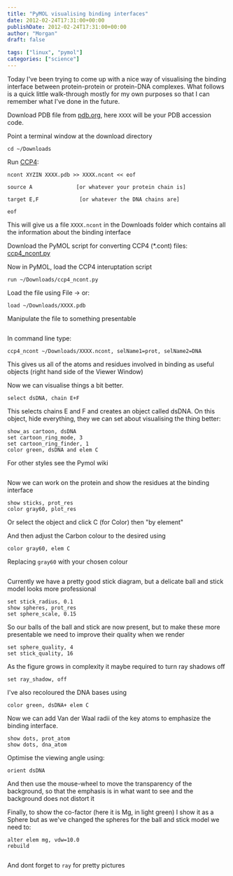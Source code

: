 ```yaml
---
title: "PyMOL visualising binding interfaces"
date: 2012-02-24T17:31:00+00:00
publishDate: 2012-02-24T17:31:00+00:00
author: "Morgan"
draft: false

tags: ["linux", "pymol"]
categories: ["science"]
---
```


Today I've been trying to come up with a nice way of visualising the binding interface between protein-protein or protein-DNA complexes. What follows is a quick little walk-through mostly for my own purposes so that I can remember what I've done in the future.

Download PDB file from [pdb.org](https://pdb.org), here `XXXX` will be your PDB accession code.

Point a terminal window at the download directory
```
cd ~/Downloads
```

Run [CCP4](http://www.ccp4.ac.uk/download.php):
```
ncont XYZIN XXXX.pdb >> XXXX.ncont << eof

source A              [or whatever your protein chain is]

target E,F             [or whatever the DNA chains are]

eof
```

This will give us a file `XXXX.ncont` in the Downloads folder which contains all the information about the binding interface

Download the PyMOL script for converting CCP4 (*.cont) files: [ccp4_ncont.py](https://github.com/Pymol-Scripts/Pymol-script-repo/raw/master/ccp4_ncont.py)

Now in PyMOL, load the CCP4 interuptation script
```
run ~/Downloads/ccp4_ncont.py
```

Load the file using File -> or:
```
load ~/Downloads/XXXX.pdb
```

Manipulate the file to something presentable

<image>

In command line type:
```
ccp4_ncont ~/Downloads/XXXX.ncont, selName1=prot, selName2=DNA
```

This gives us all of the atoms and residues involved in binding as useful objects (right hand side of the Viewer Window)

Now we can visualise things a bit better.
```
select dsDNA, chain E+F
```

This selects chains E and F and creates an object called dsDNA. On this object, hide everything, they we can set about visualising the thing better:
```
show_as cartoon, dsDNA
set cartoon_ring_mode, 3
set cartoon_ring_finder, 1
color green, dsDNA and elem C
```

For other styles see the Pymol wiki

<image>

Now we can work on the protein and show the residues at the binding interface
```
show sticks, prot_res
color gray60, plot_res
```

Or select the object and click C (for Color) then "by element"

And then adjust the Carbon colour to the desired using
```
color gray60, elem C
```

Replacing `gray60` with your chosen colour

<image>

Currently we have a pretty good stick diagram, but a delicate ball and stick model looks more professional
```
set stick_radius, 0.1
show spheres, prot_res
set sphere_scale, 0.15
```

So our balls of the ball and stick are now present, but to make these more presentable we need to improve their quality when we render
```
set sphere_quality, 4
set stick_quality, 16
```

As the figure grows in complexity it maybe required to turn ray shadows off
```
set ray_shadow, off
```

I've also recoloured the DNA bases using
```
color green, dsDNA+ elem C
```

Now we can add Van der Waal radii of the key atoms to emphasize the binding interface.
```
show dots, prot_atom
show dots, dna_atom
```


Optimise the viewing angle using:
```
orient dsDNA
```

And then use the mouse-wheel to move the transparency of the background, so that the emphasis is in what want to see and the background does not distort it

Finally, to show the co-factor (here it is Mg, in light green) I show it as a Sphere but as we've changed the spheres for the ball and stick model we need to:
```
alter elem mg, vdw=10.0
rebuild
```

<image>

And dont forget to `ray` for pretty pictures

